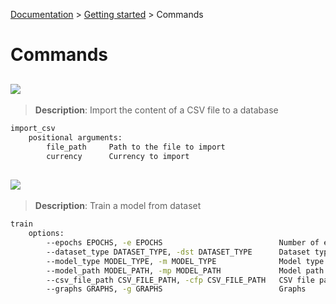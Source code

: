[Documentation](../README.md) > [Getting started](README.md) > Commands

# Commands

## ![](https://img.shields.io/badge/import_csv-informational?style=flat&logoColor=white)

> **Description**: Import the content of a CSV file to a database

```bash
import_csv
    positional arguments:
        file_path     Path to the file to import
        currency      Currency to import
```

## ![](https://img.shields.io/badge/train-informational?style=flat&logoColor=white)

> **Description**: Train a model from dataset

```bash
train
    options:
        --epochs EPOCHS, -e EPOCHS                          Number of epochs
        --dataset_type DATASET_TYPE, -dst DATASET_TYPE      Dataset type (csv, db)
        --model_type MODEL_TYPE, -m MODEL_TYPE              Model type
        --model_path MODEL_PATH, -mp MODEL_PATH             Model path
        --csv_file_path CSV_FILE_PATH, -cfp CSV_FILE_PATH   CSV file path
        --graphs GRAPHS, -g GRAPHS                          Graphs
```
